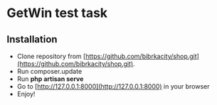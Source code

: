 <h1>GetWin test task</h1>

## Installation

- Clone repository from [https://github.com/bibrkacity/shop.git](https://github.com/bibrkacity/shop.git).
- Run composer.update
- Run **php artisan serve**
- Go to [http://127.0.0.1:8000](http://127.0.0.1:8000) in your browser
- Enjoy!
